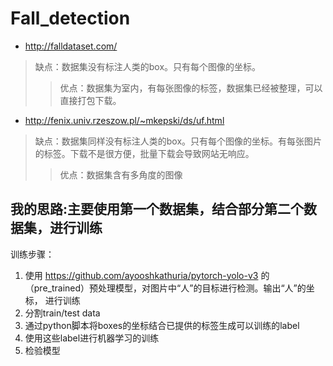 # Fall_detection

- http://falldataset.com/
> 缺点：数据集没有标注人类的box。只有每个图像的坐标。
>> 优点：数据集为室内，有每张图像的标签，数据集已经被整理，可以直接打包下载。
- http://fenix.univ.rzeszow.pl/~mkepski/ds/uf.html
> 缺点：数据集同样没有标注人类的box。只有每个图像的坐标。有每张图片的标签。下载不是很方便，批量下载会导致网站无响应。
>> 优点：数据集含有多角度的图像
## 我的思路:主要使用第一个数据集，结合部分第二个数据集，进行训练
训练步骤： 
1. 使用 https://github.com/ayooshkathuria/pytorch-yolo-v3 的（pre_trained）预处理模型，对图片中“人”的目标进行检测。输出“人”的坐标，
进行训练
2. 分割train/test data
3. 通过python脚本将boxes的坐标结合已提供的标签生成可以训练的label
4. 使用这些label进行机器学习的训练
5. 检验模型






